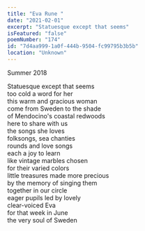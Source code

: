 ```yaml
---
title: "Eva Rune "
date: "2021-02-01"
excerpt: "Statuesque except that seems"
isFeatured: "false"
poemNumber: "174"
id: "7d4aa999-1a0f-444b-9504-fc99795b3b5b"
location: "Unknown"
---
```


Summer 2018

Statuesque except that seems  
too cold a word for her  
this warm and gracious woman  
come from Sweden to the shade  
of Mendocino's coastal redwoods  
here to share with us  
the songs she loves  
folksongs, sea chanties  
rounds and love songs  
each a joy to learn  
like vintage marbles chosen  
for their varied colors  
little treasures made more precious  
by the memory of singing them  
together in our circle  
eager pupils led by lovely  
clear-voiced Eva  
for that week in June  
the very soul of Sweden
